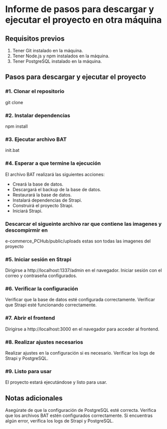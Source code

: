 # Informe de pasos para descargar y ejecutar el proyecto en otra máquina


## Requisitos previos

1. Tener Git instalado en la máquina.
2. Tener Node.js y npm instalados en la máquina.
3. Tener PostgreSQL instalado en la máquina.


## Pasos para descargar y ejecutar el proyecto


### #1. Clonar el repositorio
git clone <url-del-repositorio>
### #2. Instalar dependencias
npm install
### #3. Ejecutar archivo BAT
init.bat


### #4. Esperar a que termine la ejecución
El archivo BAT realizará las siguientes acciones:
* Creará la base de datos.
* Descargará el backup de la base de datos.
* Restaurará la base de datos.
* Instalará dependencias de Strapi.
* Construirá el proyecto Strapi.
* Iniciará Strapi.

### Descarcar el sigueinte archivo rar que contiene las imagenes y descompirmir en 

e-commerce_PCHub/public/uploads
estas son todas las imagenes del proyecto


### #5. Iniciar sesión en Strapi
Dirigirse a http://localhost:1337/admin en el navegador.
Iniciar sesión con el correo y contraseña configurados.


### #6. Verificar la configuración
Verificar que la base de datos esté configurada correctamente.
Verificar que Strapi esté funcionando correctamente.


### #7. Abrir el frontend
Dirigirse a http://localhost:3000 en el navegador para acceder al frontend.


### #8. Realizar ajustes necesarios
Realizar ajustes en la configuración si es necesario.
Verificar los logs de Strapi y PostgreSQL.


### #9. Listo para usar
El proyecto estará ejecutándose y listo para usar.


## Notas adicionales
Asegúrate de que la configuración de PostgreSQL esté correcta.
Verifica que los archivos BAT estén configurados correctamente.
Si encuentras algún error, verifica los logs de Strapi y PostgreSQL.
